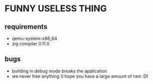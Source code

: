 # FUNNY USELESS THING

## requirements
- qemu-system-x86_64
- zig compiler 0.11.0

## bugs
- building in debug mode breaks the application
- we never free anything (I hope you have a large amount of ram :D)
